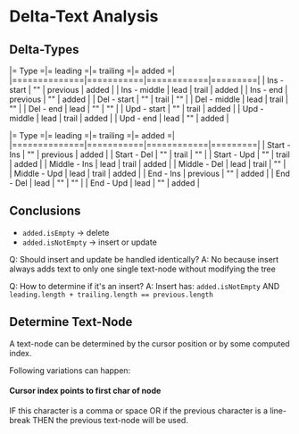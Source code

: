 # Delta-Text Analysis

## Delta-Types

|= Type       =|= leading =|= trailing =|= added =|
|==============|===========|============|=========|
| Ins -  start |        "" |   previous |   added |
| Ins - middle |      lead |      trail |   added |
| Ins -    end |  previous |         "" |   added |
| Del -  start |        "" |      trail |      "" |
| Del - middle |      lead |      trail |      "" |
| Del -    end |      lead |         "" |      "" |
| Upd -  start |        "" |      trail |   added |
| Upd - middle |      lead |      trail |   added |
| Upd -    end |      lead |         "" |   added |

|= Type       =|= leading =|= trailing =|= added =|
|==============|===========|============|=========|
| Start  - Ins |        "" |   previous |   added |
| Start  - Del |        "" |      trail |      "" |
| Start  - Upd |        "" |      trail |   added |
| Middle - Ins |      lead |      trail |   added |
| Middle - Del |      lead |      trail |      "" |
| Middle - Upd |      lead |      trail |   added |
| End    - Ins |  previous |         "" |   added |
| End    - Del |      lead |         "" |      "" |
| End    - Upd |      lead |         "" |   added |

## Conclusions

* `added.isEmpty` -> delete
* `added.isNotEmpty` -> insert or update

Q: Should insert and update be handled identically?
A: No because insert always adds text to only one single text-node without modifying the tree

Q: How to determine if it's an insert?
A: Insert has: `added.isNotEmpty` AND `leading.length + trailing.length == previous.length`

## Determine Text-Node

A text-node can be determined by the cursor position or by some computed index.

Following variations can happen:

#### Cursor index points to first char of node

IF this character is a comma or space OR if the previous character is a line-break
THEN the previous text-node will be used.
